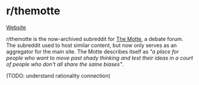 # r/themotte

[Website](https://www.reddit.com/r/TheMotte/)

r/themotte is the now-archived subreddit for [The Motte](https://www.themotte.org/), a debate forum. The subreddit used to host similar content, but now only serves as an aggregator for the main site. The Motte describes itself as _"a place for people who want to move past shady thinking and test their ideas in a court of people who don't all share the same biases"_.

(TODO: understand rationality connection)
